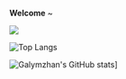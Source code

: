 **Welcome** ~ 


![](https://visitor-badge.laobi.icu/badge?page_id=CharalambosIoannou.CharalambosIoannou)

![Top Langs](https://github-readme-stats.vercel.app/api/top-langs/?username=galymzhantolepbergen&theme=algolia&show_icons=true)
<!-- [![Mohammad Saifur Rahman's GitHub stats](https://github-readme-stats.vercel.app/api/top-langs?username=saifurrahman1193&hide=html,scss,stylus,blade,jupyter%20notebook,python,css,shell,batchfile,dockerfile,typescript&theme=algolia&show_icons=true)] -->

![Galymzhan's GitHub stats](https://github-readme-stats.vercel.app/api?username=galymzhantolepbergen&theme=algolia&show_icons=true)]
<!-- ![Galymzhan's GitHub stats](https://github-readme-stats.vercel.app/api?username=galymzhantolepbergen&show_icons=true&theme=dark) -->
